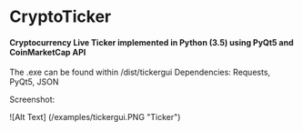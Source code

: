 # CryptoTicker
#### Cryptocurrency Live Ticker implemented in Python (3.5) using PyQt5 and CoinMarketCap API

The .exe can be found within /dist/tickergui
Dependencies: Requests, PyQt5, JSON

Screenshot:

![Alt Text] (/examples/tickergui.PNG "Ticker")
